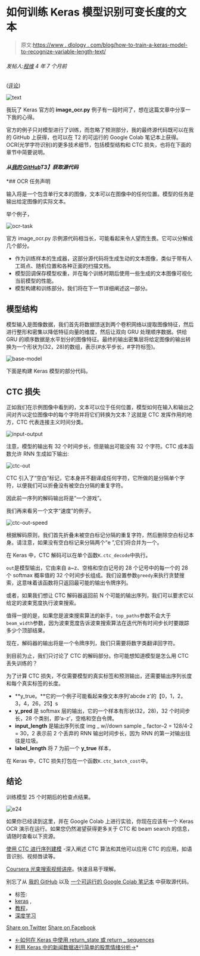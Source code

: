 # 如何训练 Keras 模型识别可变长度的文本

> 原文:[https://www . dlology . com/blog/how-to-train-a-keras-model-to-recognize-variable-length-text/](https://www.dlology.com/blog/how-to-train-a-keras-model-to-recognize-variable-length-text/)

###### 发帖人:[程维](/blog/author/Chengwei/) 4 年 7 个月前

([评论](/blog/how-to-train-a-keras-model-to-recognize-variable-length-text/#disqus_thread))

![text](../Images/49245e1c4b8bdf3e79d98356eb86d40b.png)

我玩了 Keras 官方的 **image_ocr.py** 例子有一段时间了，想在这篇文章中分享一下我的心得。

官方的例子只对模型进行了训练，而忽略了预测部分，我的最终源代码既可以在我的 GitHub 上获得，也可以在 T2 的可运行的 Google Colab 笔记本上获得。OCR(光学字符识别)的更多技术细节，包括模型结构和 CTC 损失，也将在下面的章节中简要说明。

#### *从[我的 GitHub](https://github.com/Tony607/keras-image-ocr)T3】获取源代码*

 *## OCR 任务声明

输入将是一个包含单行文本的图像，文本可以在图像中的任何位置。模型的任务是输出给定图像的实际文本。

举个例子，

![ocr-task](../Images/1c53e5b394c1baf7d9d20a6172284c36.png)

官方 image_ocr.py 示例源代码相当长，可能看起来令人望而生畏。它可以分解成几个部分。

*   作为训练样本的生成器，这部分源代码将生成生动的文本图像，类似于带有人工斑点、随机位置和各种正面的扫描文档。
*   模型回调保存模型权重，并在每个训练时期后使用一些生成的文本图像可视化当前模型的性能。
*   模型构建和训练部分。我们将在下一节详细阐述这一部分。

## 模型结构

模型输入是图像数据，我们首先将数据馈送到两个卷积网络以提取图像特征，然后进行整形和密集以降低特征向量的维度，然后让双向 GRU 处理顺序数据。供给 GRU 的顺序数据是水平划分的图像特征。最终的输出密集层将给定图像的输出转换为一个形状为(32，28)的数组，表示(#水平步长，#字符标签)。

![base-model](../Images/1aa8a841fa06ae94393c8a518cc0dd2f.png)

下面是构建 Keras 模型的部分代码。

## CTC 损失

正如我们在示例图像中看到的，文本可以位于任何位置，模型如何在输入和输出之间对齐以定位图像中的每个字符并将它们转换为文本？这就是 CTC 发挥作用的地方，CTC 代表连接主义时间分类。

![input-output](../Images/1ee2c25a7b7510c5c5996dd28dda2c50.png)

注意，模型的输出有 32 个时间步长，但是输出可能没有 32 个字符。CTC 成本函数允许 RNN 生成如下输出:

![ctc-out](../Images/931771ef39a74240dfbe4661341cdf35.png)

CTC 引入了“空白”标记，它本身并不翻译成任何字符，它所做的是分隔单个字符，以便我们可以折叠没有被空白分隔的重复字符。

因此前一序列的解码输出将是“一个游戏”。

我们再来看另一个文字“速度”的例子。

![ctc-out-speed](../Images/cb6998c25d5ed81e46906a8c314be1b3.png)

根据解码原则，我们首先折叠未被空白标记分隔的重复字符，然后删除空白标记本身。请注意，如果没有空白标记来分隔两个“e ”,它们将合并为一个。

在 Keras 中，CTC 解码可以在单个函数`K.ctc_decode`中执行。

`out`是模型输出，它由来自 a~z、空格和空白记号的 28 个记号中的每一个的 28 个 softmax 概率值的 32 个时间步长组成。我们设置参数`greedy`来执行贪婪搜索，这意味着该函数将只返回最可能的输出令牌序列。

或者，如果我们想让 CTC 解码器返回前 N 个可能的输出序列，我们可以要求它以给定的波束宽度执行波束搜索。

值得一提的是，如果您是波束搜索算法的新手，`top_paths`参数不会大于`beam_width`参数，因为波束宽度告诉波束搜索算法在迭代所有时间步长时要跟踪多少个顶部结果。

现在，解码器的输出将是一个令牌序列，我们只需要将数字类翻译回字符。

到目前为止，我们只讨论了 CTC 的解码部分。你可能想知道模型是怎么用 CTC 丢失训练的？

为了计算 CTC 损失，不仅需要模型的真实标签和预测输出，还需要输出序列长度和每个真实标签的长度。

*   **y_true。**它的一个例子可能看起来像文本序列‘abcde z’的【0，1，2，3，4，26，25】s
*   **y_pred** 是 softmax 层的输出，它的一个样本有形状(32，28)，32 个时间步长，28 个类别，即‘a-z’，空格和空白令牌。
*   **input_length** 是输出序列长度 img _ w//down sample _ factor–2 = 128/4-2 = 30，2 表示前 2 个丢弃的 RNN 输出时间步长，因为 RNN 的第一对输出往往是垃圾。
*   **label_length** 将 7 为前一个 **y_true** 样本，

在 Keras 中，CTC 损失打包在一个函数`K.ctc_batch_cost`中。

## 结论

训练模型 25 个时期后的检查点结果。

![e24](../Images/9509ac47f5dab924518d9a5ca642cf7c.png)

如果你已经读到这里，并在 Google Colab 上进行实验，你现在应该有一个 Keras OCR 演示在运行。如果您仍然渴望获得更多关于 CTC 和 beam search 的信息，请随时查看以下资源。

[使用 CTC 进行序列建模](https://distill.pub/2017/ctc/) -深入阐述 CTC 算法和其他可以应用 CTC 的应用，如语音识别、视频唇读等。

[Coursera 光束搜索视频讲座](https://www.coursera.org/learn/nlp-sequence-models/lecture/4EtHZ/beam-search)。快速且易于理解。

别忘了从  [我的 GitHub](https://github.com/Tony607/keras-image-ocr) 以及 [一个可运行的 Google Colab 笔记本](https://drive.google.com/file/d/1CdB9rvImJCAl_U9yYVD6HqMFWup_RzpG/view?usp=sharing) 中获取源代码。

*   标签:
*   [keras](/blog/tag/keras/) ,
*   [教程](/blog/tag/tutorial/)，
*   [深度学习](/blog/tag/deep-learning/)

[Share on Twitter](https://twitter.com/intent/tweet?url=https%3A//www.dlology.com/blog/how-to-train-a-keras-model-to-recognize-variable-length-text/&text=How%20to%20train%20a%20Keras%20model%20to%20recognize%20text%20with%20variable%20length) [Share on Facebook](https://www.facebook.com/sharer/sharer.php?u=https://www.dlology.com/blog/how-to-train-a-keras-model-to-recognize-variable-length-text/)

*   [←如何在 Keras 中使用 return_state 或 return _ sequences](/blog/how-to-use-return_state-or-return_sequences-in-keras/)
*   [利用 Keras 中的新闻数据进行简单的股票情绪分析→](/blog/simple-stock-sentiment-analysis-with-news-data-in-keras/)*